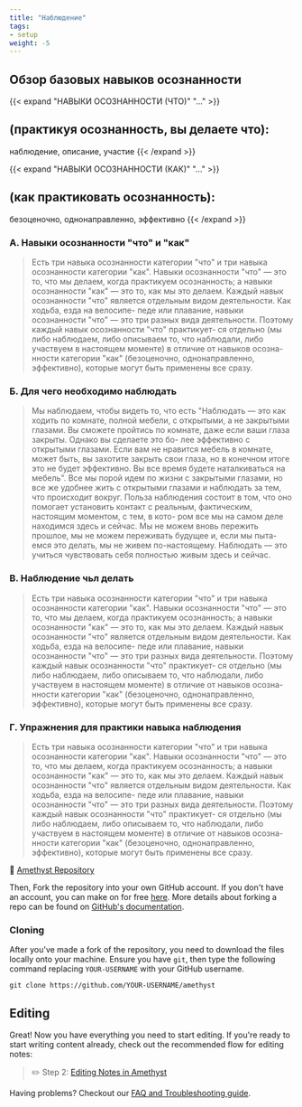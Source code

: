 ```yaml
---
title: "Наблюдение"
tags:
- setup
weight: -5
---
```


## Обзор базовых навыков осознанности
{{< expand "НАВЫКИ ОСОЗНАННОСТИ (ЧТО)" "..." >}}
## (практикуя осознанность, вы делаете что):
наблюдение, описание, участие
{{< /expand >}}

{{< expand "НАВЫКИ ОСОЗНАННОСТИ (КАК)" "..." >}}
## (как практиковать осознанность):
безоценочно, однонаправленно, эффективно
{{< /expand >}}

### A. Навыки осознанности "что" и "как"
> Есть три навыка осознанности категории "что" и три навыка осознанности категории "как". Навыки осознанности "что" — это то, что
мы делаем, когда практикуем осознанность; а навыки осознанности
"как" — это то, как мы это делаем. Каждый навык осознанности "что"
является отдельным видом деятельности. Как ходьба, езда на велосипе-
педе или плавание, навыки осознанности "что" — это три разных вида
деятельности. Поэтому каждый навык осознанности "что" практикует-
ся отдельно (мы либо наблюдаем, либо описываем то, что наблюдали,
либо участвуем в настоящем моменте) в отличие от навыков осозна-
нности категории "как" (безоценочно, однонаправленно, эффективно),
которые могут быть применены все сразу.

### Б. Для чего необходимо наблюдать
> Мы наблюдаем, чтобы видеть то, что есть
> "Наблюдать — это как ходить по комнате, полной мебели, с открытыми, а не закрытыми глазами. Вы сможете пройтись по комнате, даже если ваши глаза закрыты. Однако вы сделаете это бо- лее эффективно с открытыми глазами. Если вам не нравится мебель в комнате, может быть, вы захотите закрыть свои глаза, но в конечном итоге это не будет эффективно. Вы все время будете наталкиваться на мебель". Все мы порой идем по жизни с закрытыми глазами, но все же удобнее жить с открытыми глазами и наблюдать за тем, что происходит вокруг. Польза наблюдения состоит в том, что оно помогает установить контакт с реальным, фактическим, настоящим моментом, с тем, в кото- ром все мы на самом деле находимся здесь и сейчас. Мы не можем вновь пережить прошлое, мы не можем переживать будущее и, если мы пыта- емся это делать, мы не живем по-настоящему. Наблюдать — это учиться чувствовать себя полностью живым здесь и сейчас.


### B. Наблюдение чьл делать 
> Есть три навыка осознанности категории "что" и три навыка осознанности категории "как". Навыки осознанности "что" — это то, что
мы делаем, когда практикуем осознанность; а навыки осознанности
"как" — это то, как мы это делаем. Каждый навык осознанности "что"
является отдельным видом деятельности. Как ходьба, езда на велосипе-
педе или плавание, навыки осознанности "что" — это три разных вида
деятельности. Поэтому каждый навык осознанности "что" практикует-
ся отдельно (мы либо наблюдаем, либо описываем то, что наблюдали,
либо участвуем в настоящем моменте) в отличие от навыков осозна-
нности категории "как" (безоценочно, однонаправленно, эффективно),
которые могут быть применены все сразу.

### Г. Упражнения для практики навыка наблюдения
> Есть три навыка осознанности категории "что" и три навыка осознанности категории "как". Навыки осознанности "что" — это то, что
мы делаем, когда практикуем осознанность; а навыки осознанности
"как" — это то, как мы это делаем. Каждый навык осознанности "что"
является отдельным видом деятельности. Как ходьба, езда на велосипе-
педе или плавание, навыки осознанности "что" — это три разных вида
деятельности. Поэтому каждый навык осознанности "что" практикует-
ся отдельно (мы либо наблюдаем, либо описываем то, что наблюдали,
либо участвуем в настоящем моменте) в отличие от навыков осозна-
нности категории "как" (безоценочно, однонаправленно, эффективно),
которые могут быть применены все сразу.



📁 [Amethyst Repository](https://github.com/64bitpandas/amethyst)

Then, Fork the repository into your own GitHub account. If you don't have an account, you can make on for free [here](https://github.com/join). More details about forking a repo can be found on [GitHub's documentation](https://docs.github.com/en/get-started/quickstart/fork-a-repo).

### Cloning
After you've made a fork of the repository, you need to download the files locally onto your machine. Ensure you have `git`, then type the following command replacing `YOUR-USERNAME` with your GitHub username.

```shell
git clone https://github.com/YOUR-USERNAME/amethyst
```

## Editing
Great! Now you have everything you need to start editing. If you're ready to start writing content already, check out the recommended flow for editing notes:

> ✏️ Step 2: [Editing Notes in Amethyst](setup/editing.md)

Having problems? Checkout our [FAQ and Troubleshooting guide](setup/troubleshooting.md).
